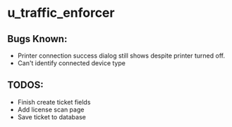 # u_traffic_enforcer

## Bugs Known:

- Printer connection success dialog still shows despite printer turned off.
- Can't identify connected device type

## TODOS:

- Finish create ticket fields
- Add license scan page
- Save ticket to database
